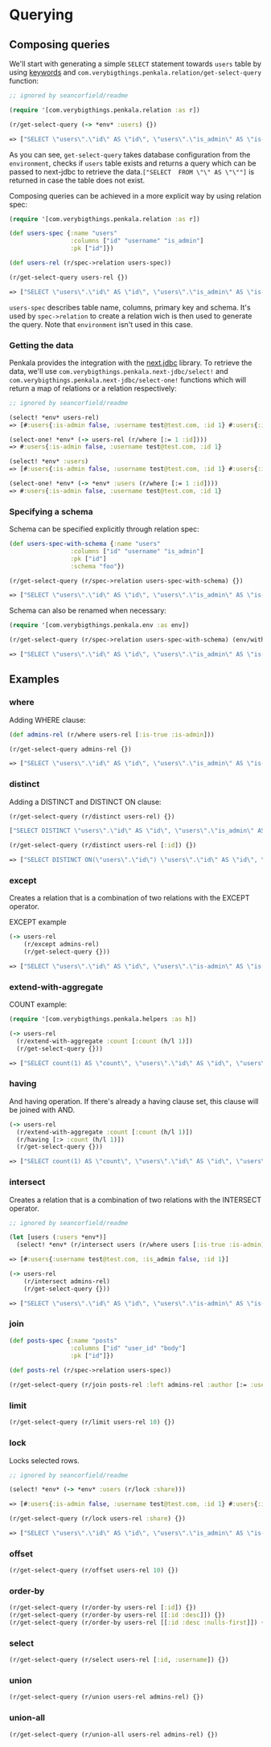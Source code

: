 # Querying

## Composing queries

We'll start with generating a simple ```SELECT``` statement towards ```users``` table by using [keywords](https://clojure.org/reference/data_structures#Keywords) and ```com.verybigthings.penkala.relation/get-select-query``` function:

```clojure
;; ignored by seancorfield/readme

(require '[com.verybigthings.penkala.relation :as r])

(r/get-select-query (-> *env* :users) {})

=> ["SELECT \"users\".\"id\" AS \"id\", \"users\".\"is_admin\" AS \"is-admin\", \"users\".\"username\" AS \"username\" FROM \"public\".\"users\" AS \"users\""]
```

As you can see, ```get-select-query``` takes database configuration from the ```environment```, checks if ```users``` table exists and returns a query which can be passed to next-jdbc to retrieve the data.```["SELECT  FROM \"\" AS \"\""]``` is returned in case the table does not exist.

Composing queries can be achieved in a more explicit way by using relation spec:

```clojure
(require '[com.verybigthings.penkala.relation :as r])

(def users-spec {:name "users"
                 :columns ["id" "username" "is_admin"]
                 :pk ["id"]})

(def users-rel (r/spec->relation users-spec))

(r/get-select-query users-rel {})

=> ["SELECT \"users\".\"id\" AS \"id\", \"users\".\"is_admin\" AS \"is-admin\", \"users\".\"username\" AS \"username\" FROM \"users\" AS \"users\""]
```

```users-spec``` describes table name, columns, primary key and schema. It's used by ```spec->relation``` to create a relation wich is then used to generate the query. Note that ```environment``` isn't used in this case.

### Getting the data

Penkala provides the integration with the [next.jdbc](https://github.com/seancorfield/next-jdbc/) library. To retrieve the data, we'll use ```com.verybigthings.penkala.next-jdbc/select!``` and ```com.verybigthings.penkala.next-jdbc/select-one!```  functions which will return a map of relations or a relation respectively:

```clojure
;; ignored by seancorfield/readme

(select! *env* users-rel)
=> [#:users{:is-admin false, :username test@test.com, :id 1} #:users{:is-admin true, :username admin@test.com, :id 2}]

(select-one! *env* (-> users-rel (r/where [:= 1 :id])))
=> #:users{:is-admin false, :username test@test.com, :id 1}

(select! *env* :users)
=> [#:users{:is-admin false, :username test@test.com, :id 1} #:users{:is-admin true, :username admin@test.com, :id 2}]

(select-one! *env* (-> *env* :users (r/where [:= 1 :id])))
=> #:users{:is-admin false, :username test@test.com, :id 1}
```

### Specifying a schema

Schema can be specified explicitly through relation spec:

```clojure
(def users-spec-with-schema {:name "users"
                 :columns ["id" "username" "is_admin"]
                 :pk ["id"]
                 :schema "foo"})

(r/get-select-query (r/spec->relation users-spec-with-schema) {})

=> ["SELECT \"users\".\"id\" AS \"id\", \"users\".\"is_admin\" AS \"is-admin\", \"users\".\"username\" AS \"username\" FROM \"foo\".\"users\" AS \"users\""]
```

Schema can also be renamed when necessary:

```clojure
(require '[com.verybigthings.penkala.env :as env])

(r/get-select-query (r/spec->relation users-spec-with-schema) (env/with-schema-rename "foo" "bar"))

=> ["SELECT \"users\".\"id\" AS \"id\", \"users\".\"is_admin\" AS \"is-admin\", \"users\".\"username\" AS \"username\" FROM \"bar\".\"users\" AS \"users\""]
```

## Examples

### where

Adding WHERE clause:

```clojure
(def admins-rel (r/where users-rel [:is-true :is-admin]))

(r/get-select-query admins-rel {})

=> ["SELECT \"users\".\"id\" AS \"id\", \"users\".\"is_admin\" AS \"is-admin\", \"users\".\"username\" AS \"username\" FROM \"users\" AS \"users\" WHERE \"users\".\"is_admin\" IS TRUE"]
```

### distinct

Adding a DISTINCT and DISTINCT ON clause:

```clojure
(r/get-select-query (r/distinct users-rel) {})

["SELECT DISTINCT \"users\".\"id\" AS \"id\", \"users\".\"is_admin\" AS \"is-admin\", \"users\".\"username\" AS \"username\" FROM \"users\" AS \"users\""]
```

```clojure
(r/get-select-query (r/distinct users-rel [:id]) {})

=> ["SELECT DISTINCT ON(\"users\".\"id\") \"users\".\"id\" AS \"id\", \"users\".\"is_admin\" AS \"is-admin\", \"users\".\"username\" AS \"username\" FROM \"users\" AS \"users\""]
```

### except

Creates a relation that is a combination of two relations with the EXCEPT operator.

EXCEPT example

```clojure
(-> users-rel
	(r/except admins-rel)
	(r/get-select-query {}))

=> ["SELECT \"users\".\"id\" AS \"id\", \"users\".\"is-admin\" AS \"is-admin\", \"users\".\"username\" AS \"username\" FROM (SELECT \"users\".\"id\" AS \"id\", \"users\".\"is_admin\" AS \"is-admin\", \"users\".\"username\" AS \"username\" FROM \"users\" AS \"users\" EXCEPT SELECT \"users\".\"id\" AS \"id\", \"users\".\"is_admin\" AS \"is-admin\", \"users\".\"username\" AS \"username\" FROM \"users\" AS \"users\" WHERE \"users\".\"is_admin\" IS TRUE) AS \"users\""]
```

### extend-with-aggregate

COUNT example:

```clojure
(require '[com.verybigthings.penkala.helpers :as h])

(-> users-rel
  (r/extend-with-aggregate :count [:count (h/l 1)])
  (r/get-select-query {}))

=> ["SELECT count(1) AS \"count\", \"users\".\"id\" AS \"id\", \"users\".\"is_admin\" AS \"is-admin\", \"users\".\"username\" AS \"username\" FROM \"users\" AS \"users\" GROUP BY \"users\".\"id\", \"users\".\"is_admin\", \"users\".\"username\""]
```

### having

And having operation. If there's already a having clause set, this clause will be joined with AND.

```clojure
(-> users-rel
  (r/extend-with-aggregate :count [:count (h/l 1)])
  (r/having [:> :count (h/l 1)])
  (r/get-select-query {}))

=> ["SELECT count(1) AS \"count\", \"users\".\"id\" AS \"id\", \"users\".\"is_admin\" AS \"is-admin\", \"users\".\"username\" AS \"username\" FROM \"users\" AS \"users\" GROUP BY \"users\".\"id\", \"users\".\"is_admin\", \"users\".\"username\" HAVING count(1) > 1"]
```

### intersect

Creates a relation that is a combination of two relations with the INTERSECT operator.

```clojure
;; ignored by seancorfield/readme

(let [users (:users *env*)]
  (select! *env* (r/intersect users (r/where users [:is-true :is-admin]))))

=> [#:users{:username test@test.com, :is_admin false, :id 1}]
```

```clojure
(-> users-rel
	(r/intersect admins-rel)
	(r/get-select-query {}))

=> ["SELECT \"users\".\"id\" AS \"id\", \"users\".\"is-admin\" AS \"is-admin\", \"users\".\"username\" AS \"username\" FROM (SELECT \"users\".\"id\" AS \"id\", \"users\".\"is_admin\" AS \"is-admin\", \"users\".\"username\" AS \"username\" FROM \"users\" AS \"users\" INTERSECT SELECT \"users\".\"id\" AS \"id\", \"users\".\"is_admin\" AS \"is-admin\", \"users\".\"username\" AS \"username\" FROM \"users\" AS \"users\" WHERE \"users\".\"is_admin\" IS TRUE) AS \"users\""]
```

### join

```clojure
(def posts-spec {:name "posts"
                 :columns ["id" "user_id" "body"]
                 :pk ["id"]})
  
(def posts-rel (r/spec->relation users-spec))

(r/get-select-query (r/join posts-rel :left admins-rel :author [:= :user-id :author/id]) {})
```

### limit

```clojure
(r/get-select-query (r/limit users-rel 10) {})
```

### lock

Locks selected rows.

```clojure
;; ignored by seancorfield/readme

(select! *env* (-> *env* :users (r/lock :share)))

=> [#:users{:is-admin false, :username test@test.com, :id 1} #:users{:is-admin true, :username admin@test.com, :id 2}]
```

```clojure
(r/get-select-query (r/lock users-rel :share) {})

=> ["SELECT \"users\".\"id\" AS \"id\", \"users\".\"is_admin\" AS \"is-admin\", \"users\".\"username\" AS \"username\" FROM \"users\" AS \"users\" FOR SHARE"]
```

### offset

```clojure
(r/get-select-query (r/offset users-rel 10) {})
```

### order-by

```clojure
(r/get-select-query (r/order-by users-rel [:id]) {})
(r/get-select-query (r/order-by users-rel [[:id :desc]]) {})
(r/get-select-query (r/order-by users-rel [[:id :desc :nulls-first]]) {})
```

### select

```clojure
(r/get-select-query (r/select users-rel [:id, :username]) {})
```

### union

```clojure
(r/get-select-query (r/union users-rel admins-rel) {})
```

### union-all

```clojure
(r/get-select-query (r/union-all users-rel admins-rel) {})
```
